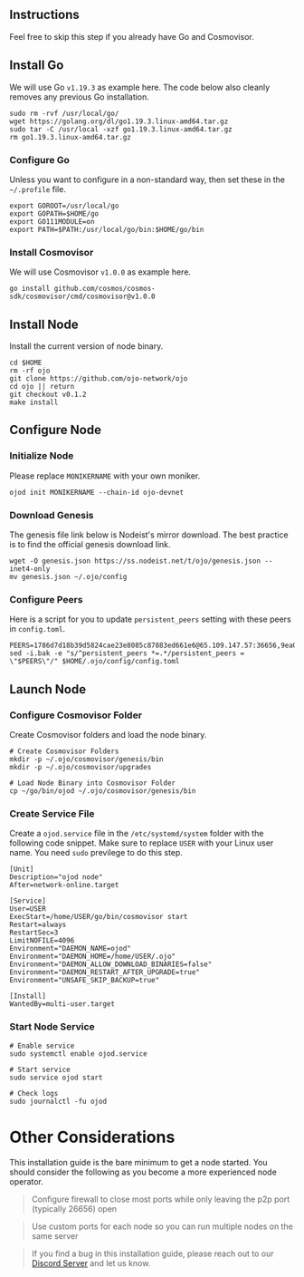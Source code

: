 ## Instructions
Feel free to skip this step if you already have Go and Cosmovisor.


## Install Go
We will use Go `v1.19.3` as example here. The code below also cleanly removes any previous Go installation.

```
sudo rm -rvf /usr/local/go/
wget https://golang.org/dl/go1.19.3.linux-amd64.tar.gz
sudo tar -C /usr/local -xzf go1.19.3.linux-amd64.tar.gz
rm go1.19.3.linux-amd64.tar.gz
```

### Configure Go
Unless you want to configure in a non-standard way, then set these in the `~/.profile` file.

```
export GOROOT=/usr/local/go
export GOPATH=$HOME/go
export GO111MODULE=on
export PATH=$PATH:/usr/local/go/bin:$HOME/go/bin
```


### Install Cosmovisor
We will use Cosmovisor `v1.0.0` as example here.

```
go install github.com/cosmos/cosmos-sdk/cosmovisor/cmd/cosmovisor@v1.0.0
```

## Install Node
Install the current version of node binary.

```
cd $HOME
rm -rf ojo
git clone https://github.com/ojo-network/ojo
cd ojo || return
git checkout v0.1.2
make install
```

## Configure Node
### Initialize Node
Please replace `MONIKERNAME` with your own moniker.

```
ojod init MONIKERNAME --chain-id ojo-devnet
```

### Download Genesis
The genesis file link below is Nodeist's mirror download. The best practice is to find the official genesis download link.

```
wget -O genesis.json https://ss.nodeist.net/t/ojo/genesis.json --inet4-only
mv genesis.json ~/.ojo/config
```

### Configure Peers
Here is a script for you to update `persistent_peers` setting with these peers in `config.toml`.
```
PEERS=1786d7d18b39d5824cae23e8085c87883ed661e6@65.109.147.57:36656,9ea0473b3684dbf1f2cf194f69f746566dab6760@78.46.99.50:22656,ed367ee00b2155c743be6f5b635de6e7ea5acc64@149.202.73.104:11356,66b140833cba7cadd92d544088d735e219adbf01@65.108.226.183:21656,0621bb73d18724cae4eb411e6b96765f95a3345e@178.63.8.245:61356,b33500a3aaeb7fa116bdbddbe9c91c3158f38f8d@128.199.18.172:26656,e0fb84d102a7a43e13362c848df725d6868aed55@144.76.164.139:37656,9bcec17faba1b8f6583d37103f20bd9b968ac857@38.146.3.230:21656
sed -i.bak -e "s/^persistent_peers *=.*/persistent_peers = \"$PEERS\"/" $HOME/.ojo/config/config.toml
```

## Launch Node
### Configure Cosmovisor Folder
Create Cosmovisor folders and load the node binary.

```
# Create Cosmovisor Folders
mkdir -p ~/.ojo/cosmovisor/genesis/bin
mkdir -p ~/.ojo/cosmovisor/upgrades

# Load Node Binary into Cosmovisor Folder
cp ~/go/bin/ojod ~/.ojo/cosmovisor/genesis/bin
```

### Create Service File
Create a `ojod.service` file in the `/etc/systemd/system` folder with the following code snippet. Make sure to replace `USER` with your Linux user name. You need `sudo` previlege to do this step.

```
[Unit]
Description="ojod node"
After=network-online.target

[Service]
User=USER
ExecStart=/home/USER/go/bin/cosmovisor start
Restart=always
RestartSec=3
LimitNOFILE=4096
Environment="DAEMON_NAME=ojod"
Environment="DAEMON_HOME=/home/USER/.ojo"
Environment="DAEMON_ALLOW_DOWNLOAD_BINARIES=false"
Environment="DAEMON_RESTART_AFTER_UPGRADE=true"
Environment="UNSAFE_SKIP_BACKUP=true"

[Install]
WantedBy=multi-user.target
```

### Start Node Service
```
# Enable service
sudo systemctl enable ojod.service

# Start service
sudo service ojod start

# Check logs
sudo journalctl -fu ojod
```

# Other Considerations
This installation guide is the bare minimum to get a node started. You should consider the following as you become a more experienced node operator.



> Configure firewall to close most ports while only leaving the p2p port (typically 26656) open

> Use custom ports for each node so you can run multiple nodes on the same server

> If you find a bug in this installation guide, please reach out to our [Discord Server](https://dc.nodeist.net) and let us know.
